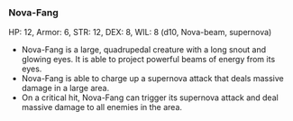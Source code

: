### Nova-Fang

HP: 12, Armor: 6, STR: 12, DEX: 8, WIL: 8 (d10, Nova-beam, supernova)

- Nova-Fang is a large, quadrupedal creature with a long snout and glowing eyes. It is able to project powerful beams of energy from its eyes.
- Nova-Fang is able to charge up a supernova attack that deals massive damage in a large area.
- On a critical hit, Nova-Fang can trigger its supernova attack and deal massive damage to all enemies in the area.


